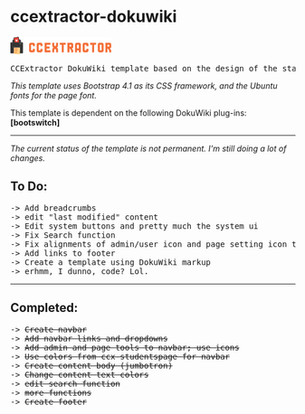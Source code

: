 # ccextractor-dokuwiki
<img src="images/ccx_logo&text.png"/>

<pre>CCExtractor DokuWiki template based on the design of the static site "ccx-studentspage". Work in progress.</pre>
<i>This template uses Bootstrap 4.1 as its CSS framework, and the Ubuntu fonts for the page font.</i>
<p>This template is dependent on the following DokuWiki plug-ins: <strong>[bootswitch]</strong></p>
<hr>

<i>The current status of the template is not permanent. I'm still doing a lot of changes.</i>


<h2> To Do: </h2>

<pre>
-> Add breadcrumbs
-> edit "last modified" content
-> Edit system buttons and pretty much the system ui
-> Fix Search function
-> Fix alignments of admin/user icon and page setting icon to match the navbar links
-> Add links to footer
-> Create a template using DokuWiki markup
-> erhmm, I dunno, code? Lol.
</pre>

<hr>

<h2>Completed: </h2>
<pre>
-> <del>Create navbar</del>
-> <del>Add navbar links and dropdowns</del>
-> <del>Add admin and page tools to navbar; use icons</del>
-> <del>Use colors from ccx-studentspage for navbar</del>
-> <del>Create content body (jumbotron)</del>
-> <del>Change content text colors</del>
-> <del>edit search function</del>
-> <del>more functions</del>
-> <del>Create footer</del>
</pre>
